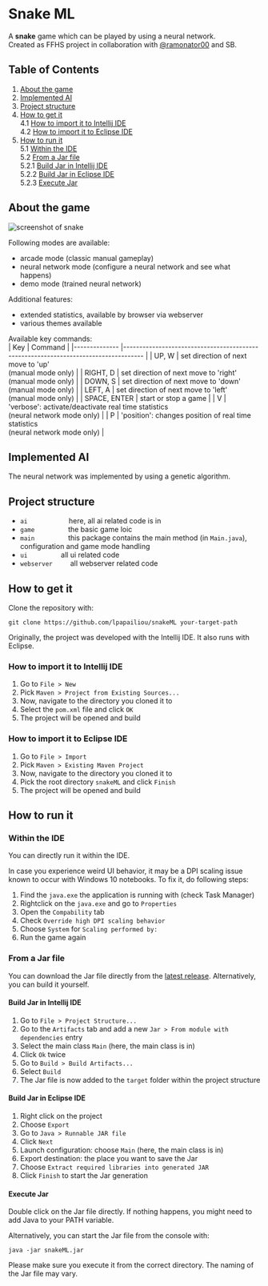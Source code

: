 # Snake ML

A __snake__ game which can be played by using a neural network.  
Created as FFHS project in collaboration with [@ramonator00](https://github.com/ramonator00) and SB.

## Table of Contents
1. [About the game](#about-the-game)  
2. [Implemented AI](#implemented-ai)  
3. [Project structure](#project-structure)  
4. [How to get it](#how-to-get-it)  
	4.1 [How to import it to Intellij IDE](#how-to-import-it-to-intellij-ide)   
	4.2 [How to import it to Eclipse IDE](#how-to-import-it-to-eclipse-ide)   
5. [How to run it](#how-to-run-it)  
	5.1 [Within the IDE](#within-the-ide)  
	5.2 [From a Jar file](#from-a-jar-file)  
		5.2.1 [Build Jar in Intellij IDE](#build-jar-in-intellij-ide)    
		5.2.2 [Build Jar in Eclipse IDE](#build-jar-in-eclipse-ide)  
		5.2.3 [Execute Jar](#execute-jar)  
  
## About the game
![screenshot of snake](https://github.com/lpapailiou/snake/blob/master/src/main/resources/img/screenshot_application.png)
  
Following modes are available:  
- arcade mode (classic manual gameplay)
- neural network mode (configure a neural network and see what happens)
- demo mode (trained neural network)
  
Additional features:  
- extended statistics, available by browser via webserver
- various themes available
  
Available key commands:  
| Key          	| Command                                                                            	|
|--------------	|------------------------------------------------------------------------------------	|
| UP, W        	| set direction of next move to 'up'<br>(manual mode only)                           	|
| RIGHT, D     	| set direction of next move to 'right'<br>(manual mode only)                        	|
| DOWN, S      	| set direction of next move to 'down'<br>(manual mode only)                         	|
| LEFT, A      	| set direction of next move to 'left'<br>(manual mode only)                         	|
| SPACE, ENTER 	| start or stop a game                                                               	|
| V            	| 'verbose': activate/deactivate real time statistics<br>(neural network mode only)  	|
| P            	| 'position': changes position of real time statistics<br>(neural network mode only) 	|  
  
## Implemented AI  
The neural network was implemented by using a genetic algorithm.  

## Project structure
  
* ``ai``                     here, all ai related code is in  
* ``game``                 the basic game loic  
* ``main``                 this package contains the main method (in ``Main.java``), configuration and game mode handling    
* ``ui``                            all ui related code  
* ``webserver``         all webserver related code  
  
## How to get it
  
Clone the repository with:

    git clone https://github.com/lpapailiou/snakeML your-target-path

Originally, the project was developed with the Intellij IDE. It also runs with Eclipse.

### How to import it to Intellij IDE
1. Go to ``File > New``
2. Pick ``Maven > Project from Existing Sources...``
3. Now, navigate to the directory you cloned it to
4. Select the ``pom.xml`` file and click ``OK``
5. The project will be opened and build

### How to import it to Eclipse IDE
1. Go to ``File > Import``
2. Pick ``Maven > Existing Maven Project``
3. Now, navigate to the directory you cloned it to
4. Pick the root directory ``snakeML`` and click ``Finish``
5. The project will be opened and build

## How to run it

### Within the IDE
You can directly run it within the IDE.

In case you experience weird UI behavior, it may be a DPI scaling issue known to occur with Windows 10 notebooks.
To fix it, do following steps:
1. Find the ``java.exe`` the application is running with (check Task Manager)
2. Rightclick on the ``java.exe`` and go to ``Properties``
3. Open the ``Compability`` tab
4. Check ``Override high DPI scaling behavior``
5. Choose ``System`` for ``Scaling performed by:``
6. Run the game again

### From a Jar file
You can download the Jar file directly from the [latest release](https://github.com/lpapailiou/SnakeML/releases/latest). Alternatively, you can build it yourself.

#### Build Jar in Intellij IDE 
1. Go to ``File > Project Structure...``
2. Go to the ``Artifacts`` tab and add a new ``Jar > From module with dependencies`` entry
3. Select the main class ``Main`` (here, the main class is in)
4. Click ``Ok`` twice
5. Go to ``Build > Build Artifacts...``
6. Select ``Build``
7. The Jar file is now added to the ``target`` folder within the project structure

#### Build Jar in Eclipse IDE
1. Right click on the project
2. Choose ``Export``
3. Go to ``Java > Runnable JAR file``
4. Click ``Next``
5. Launch configuration: choose ``Main`` (here, the main class is in)
6. Export destination: the place you want to save the Jar
7. Choose ``Extract required libraries into generated JAR``
8. Click ``Finish`` to start the Jar generation

#### Execute Jar
Double click on the Jar file directly. 
If nothing happens, you might need to add Java to your PATH variable.

Alternatively, you can start the Jar file from the console with:

    java -jar snakeML.jar
    
Please make sure you execute it from the correct directory. The naming of the Jar file may vary.
  
